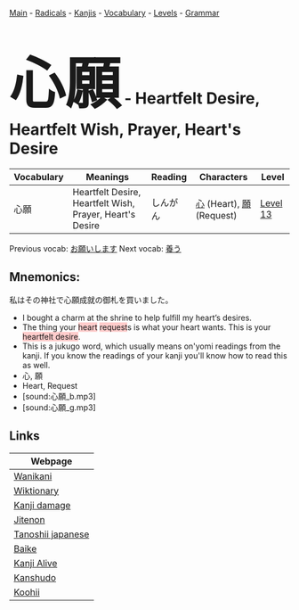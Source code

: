<style> bigfont {font-size: 100px}</style>
[Main](../README.md) -
[Radicals](../radicals.md) -
[Kanjis](../kanjis.md) -
[Vocabulary](../vocabulary.md) -
[Levels](../levels.md) -
[Grammar](../grammar.md)
# <bigfont> 心願</bigfont> - Heartfelt Desire, Heartfelt Wish, Prayer, Heart's Desire 

| Vocabulary | Meanings | Reading | Characters | Level |
| --- | --- | --- | --- | --- |
| 心願 | Heartfelt Desire, Heartfelt Wish, Prayer, Heart's Desire | しんがん |  [心](../kanjis/心.md) (Heart), [願](../kanjis/願.md) (Request) | [Level 13](../levels/wk_level13.md) |

Previous vocab: [お願いします](お願いします.md) Next vocab: [養う](養う.md) 

## Mnemonics:
私はその神社で心願成就の御札を買いました。
* I bought a charm at the shrine to help fulfill my heart’s desires.
* The thing your <span style="background-color:#ffcccb"> heart</span> <span style="background-color:#ffcccb"> request</span>s is what your heart wants. This is your <span style="background-color:#ffcccb"> heartfelt desire</span>.
* This is a jukugo word, which usually means on'yomi readings from the kanji. If you know the readings of your kanji you'll know how to read this as well.
* 心, 願
* Heart, Request
* [sound:心願_b.mp3]
* [sound:心願_g.mp3]


## Links 

| Webpage |
| --- |
| [Wanikani          ](https://www.wanikani.com/kanji/心願) |
| [Wiktionary        ](https://en.wiktionary.org/wiki/心願) |
| [Kanji damage      ](http://www.kanjidamage.com/kanji/search?utf8=✓&q=心願) |
| [Jitenon           ](https://jitenon.com/kanji/心願) |
| [Tanoshii japanese ](https://www.tanoshiijapanese.com/dictionary/kanji.cfm?k=心願) |
| [Baike             ](https://baike.baidu.com/item/心願) |
| [Kanji Alive       ](https://app.kanjialive.com/心願) |
| [Kanshudo          ](https://www.kanshudo.com/searchmn?q=心願) |
| [Koohii            ](https://kanji.koohii.com/study/kanji/心願) |

